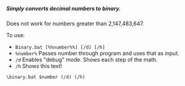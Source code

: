 ##### Simply converts decimal numbers to binary.
<h8>Does not work for numbers greater than 2,147,483,647.</h8>

To use:
* `Binary.bat [%%number%%] [/d] [/h]`
* `%number%`     Passes number through program and uses that as input.
* `/d`             Enables "debug" mode. Shows each step of the math.
* `/h`             Shows this text!

```
\binary.bat $number (/d) (/h)
```
